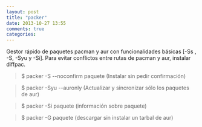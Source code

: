 ```yaml
---
layout: post
title: "packer"
date: 2013-10-27 13:55
comments: true
categories: 
---
```

Gestor rápido de paquetes pacman y aur con funcionalidades básicas [-Ss , -S, -Syu y -Si]. Para evitar conflictos entre rutas de pacman y aur, instalar diffpac.

>$ packer -S --noconfirm paquete  (Instalar sin pedir confirmación)

>$ packer -Syu --auronly (Actualizar y sincronizar sólo los paquetes de aur)

>$ packer -Si paquete (información sobre paquete)

>$ packer -G paquete (descargar sin instalar un tarbal de aur)

